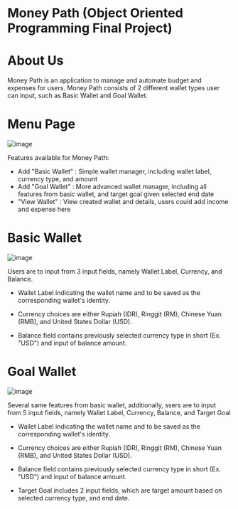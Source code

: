 # Money Path (Object Oriented Programming Final Project)
# About Us
Money Path is an application to manage and automate budget and expenses for users. Money Path consists of 2 different wallet types user can input, such as Basic Wallet and Goal Wallet. 

##

# Menu Page
![image](https://github.com/fatpiggu9/Money-Path/assets/127531908/8eb6a9fa-99c7-43bc-8a25-76010486979b)

Features available for Money Path:
- Add "Basic Wallet" : Simple wallet manager, including wallet label, currency type, and amount
- Add "Goal Wallet" : More advanced wallet manager, including all features from basic wallet, and target goal given selected end date
- "View Wallet" : View created wallet and details, users could add income and expense here

##

# Basic Wallet
![image](https://github.com/fatpiggu9/Money-Path/assets/127531908/13dbce1c-5bd4-4c69-bf10-27b6652270f7)

Users are to input from 3 input fields, namely Wallet Label, Currency, and Balance. 
- Wallet Label indicating the wallet name and to be saved as the corresponding wallet's identity.

- Currency choices are either Rupiah (IDR), Ringgit (RM), Chinese Yuan (RMB), and United States Dollar (USD).

- Balance field contains previously selected currency type in short (Ex. "USD") and input of balance amount.

##

# Goal Wallet
![image](https://github.com/fatpiggu9/Money-Path/assets/127531908/33f888cb-a2bc-4e64-8ab3-a3b050cc23f9)

Several same features from basic wallet, additionally, ssers are to input from 5 input fields, namely Wallet Label, Currency, Balance, and Target Goal

- Wallet Label indicating the wallet name and to be saved as the corresponding wallet's identity.

- Currency choices are either Rupiah (IDR), Ringgit (RM), Chinese Yuan (RMB), and United States Dollar (USD).

- Balance field contains previously selected currency type in short (Ex. "USD") and input of balance amount.

-  Target Goal includes 2 input fields, which are target amount based on selected currency type, and end date.


